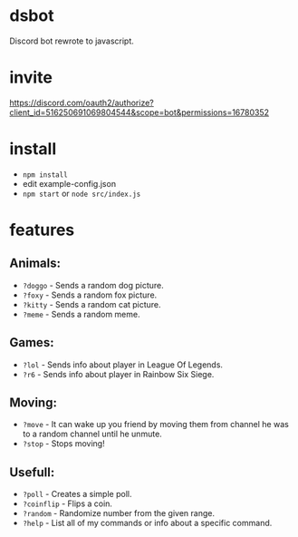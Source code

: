 # dsbot
Discord bot rewrote to javascript.

# invite
https://discord.com/oauth2/authorize?client_id=516250691069804544&scope=bot&permissions=16780352

# install
* `npm install`
* edit example-config.json
* `npm start` or `node src/index.js`

# features
## Animals:
* `?doggo` - Sends a random dog picture.
* `?foxy` - Sends a random fox picture.
* `?kitty` - Sends a random cat picture.
* `?meme` - Sends a random meme.
## Games:
* `?lol` - Sends info about player in League Of Legends.
* `?r6` - Sends info about player in Rainbow Six Siege.
## Moving:
* `?move` - It can wake up you friend by moving them from channel he was to a random channel until he unmute.
* `?stop` - Stops moving!
## Usefull:
* `?poll` - Creates a simple poll.
* `?coinflip` - Flips a coin.
* `?random` - Randomize number from the given range.
* `?help` - List all of my commands or info about a specific command.